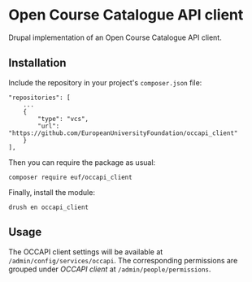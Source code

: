 # Open Course Catalogue API client

Drupal implementation of an Open Course Catalogue API client.

## Installation

Include the repository in your project's `composer.json` file:

    "repositories": [
        ...
        {
            "type": "vcs",
            "url": "https://github.com/EuropeanUniversityFoundation/occapi_client"
        }
    ],

Then you can require the package as usual:

    composer require euf/occapi_client

Finally, install the module:

    drush en occapi_client

## Usage

The OCCAPI client settings will be available at `/admin/config/services/occapi`. The corresponding permissions are grouped under _OCCAPI client_ at `/admin/people/permissions`.
